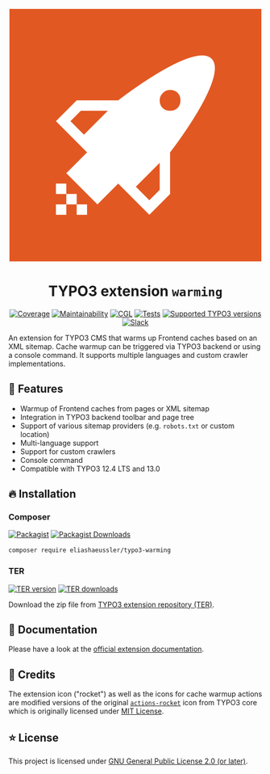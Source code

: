 <div align="center">

![Extension icon](Resources/Public/Icons/Extension.svg)

# TYPO3 extension `warming`

[![Coverage](https://img.shields.io/coverallsCoverage/github/eliashaeussler/typo3-warming?logo=coveralls)](https://coveralls.io/github/eliashaeussler/typo3-warming)
[![Maintainability](https://img.shields.io/codeclimate/maintainability/eliashaeussler/typo3-warming?logo=codeclimate)](https://codeclimate.com/github/eliashaeussler/typo3-warming/maintainability)
[![CGL](https://img.shields.io/github/actions/workflow/status/eliashaeussler/typo3-warming/cgl.yaml?label=cgl&logo=github)](https://github.com/eliashaeussler/typo3-warming/actions/workflows/cgl.yaml)
[![Tests](https://img.shields.io/github/actions/workflow/status/eliashaeussler/typo3-warming/tests.yaml?label=tests&logo=github)](https://github.com/eliashaeussler/typo3-warming/actions/workflows/tests.yaml)
[![Supported TYPO3 versions](https://typo3-badges.dev/badge/warming/typo3/shields.svg)](https://extensions.typo3.org/extension/warming)
[![Slack](https://img.shields.io/badge/slack-%23ext--warming-4a154b?logo=slack)](https://typo3.slack.com/archives/C0400CSGWAY)

</div>

An extension for TYPO3 CMS that warms up Frontend caches based on an XML sitemap.
Cache warmup can be triggered via TYPO3 backend or using a console command.
It supports multiple languages and custom crawler implementations.

## 🚀 Features

* Warmup of Frontend caches from pages or XML sitemap
* Integration in TYPO3 backend toolbar and page tree
* Support of various sitemap providers (e.g. `robots.txt` or custom location)
* Multi-language support
* Support for custom crawlers
* Console command
* Compatible with TYPO3 12.4 LTS and 13.0

## 🔥 Installation

### Composer

[![Packagist](https://img.shields.io/packagist/v/eliashaeussler/typo3-warming?label=version&logo=packagist)](https://packagist.org/packages/eliashaeussler/typo3-warming)
[![Packagist Downloads](https://img.shields.io/packagist/dt/eliashaeussler/typo3-warming?color=brightgreen)](https://packagist.org/packages/eliashaeussler/typo3-warming)

```bash
composer require eliashaeussler/typo3-warming
```

### TER

[![TER version](https://typo3-badges.dev/badge/warming/version/shields.svg)](https://extensions.typo3.org/extension/warming)
[![TER downloads](https://typo3-badges.dev/badge/warming/downloads/shields.svg)](https://extensions.typo3.org/extension/warming)

Download the zip file from
[TYPO3 extension repository (TER)](https://extensions.typo3.org/extension/warming).

## 📙 Documentation

Please have a look at the
[official extension documentation](https://docs.typo3.org/p/eliashaeussler/typo3-warming/main/en-us/).

## 💎 Credits

The extension icon ("rocket") as well as the icons for cache warmup actions are
modified versions of the original
[`actions-rocket`](https://typo3.github.io/TYPO3.Icons/icons/actions/actions-rocket.html)
icon from TYPO3 core which is originally licensed under
[MIT License](https://github.com/TYPO3/TYPO3.Icons/blob/main/LICENSE).

## ⭐ License

This project is licensed under [GNU General Public License 2.0 (or later)](LICENSE.md).
